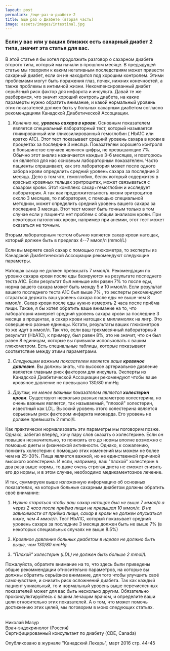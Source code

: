 ```yaml
---
layout: post
permalink: /еще-раз-о-диабете-2
title: Ещe раз о Диабeтe (вторая часть)
image: assets/images/intestinal.jpg
---
```


### Если у вас или у ваших близких есть сахарный диабет 2 типа, значит эта статья для вас.

В этой статье я бы хотел продолжить разговор о сахарном диабете второго типа, который мы начали в прошлом месяце.
В предыдущей статье мы говорили к каким негативным последствиям может привести сахарный диабет, если он не находится под
хорошим контрoлем. Этими проблемами могут быть поражения глаз, почек, нижних конечностей, а также проблемы в интимной
жизни. Некомпенсированный диабет серьёзный риск фактор для инфаркта и инсульта. Давай те же разберемся, что значит
хороший контроль диабета, на какие парамерты нужно обратить внимание, и какой нормальный уровень этих показателей должен
быть у больных сахарным диабетом согласно рекомендациям Канадской Диабетической Ассоциации.

1) *Kонечно же, **уровень сахара в крови***. Основным показателем является специальный лабораторный тест, который
называется гликированный или гликозилированный гемоглобин ( HbA1C или кратко A1C). Этот тест показывает средний уровень
сахара в крови в процентах за последние 3 месяца. Показателем хорошего контроля в большинстве случаев являюся цифры, не
превышающие 7%. Обычно этот анализ назначается каждые 3-6 месяцев, и повторюсь он является для нас основным лабораторным
показателем. Часто пациенты спрашивают, как это лаборатория может после одного забора крови определить средний уровень
сахара за последние 3 месяца. Дело в том что, гемоглобин, белок который содержится в красных кровяных тельцах
эритроцитах, может связываться с сахаром крови. Этот комплекс сахар+гемоглобин и исследует лаборатория. А так как
продолжительность жизни эритроцитов около 3 месяцев, то лаборатория, с помощью специальной методики, может определить
средний уровень вашего сахара за последние 3 месяца. Этот тест может быть точным только в том случае если у пациента нет
проблем с общим анализом крови. При некоторых патологиях крови, например при анемии, этот тест может оказаться не
точным.

Вторым лабораторным тестом обычно является сахар крови натощак, который должен быть в пределах 4--7 ммол/л (mmol/L)

Если вы меряете свой сахар с помощью глюкометра, то эксперты из Канадской Диабетической Ассоциации рекомендуют следующие
параметры.

Hатощак сахар не должен превышать 7 ммол/л. Рекомендации по уровню сахара крови после еды базируются на результате
последнего теста А1С. Если результат был меньше или равен 7% то после еды, норма вашего сахара может быть между 5 и 10
ммол/л. Если результат вашего последнего теста А1С был выше 7% , то эксперты рекомендуют стараться держать ваш уровень
сахара после еды не выше чем 8 ммол/л. Сахар крови после еды нужно измерять 2 часа после приёма пищи.
Также, я бы хотел обратить ваше внимание на то, что лаборатория измеряет средний уровень сахара крови за последние 3
месяца в процентах, а сахар крови натощак в миллимолях на литр. Это совершенно разные единицы. Кстати, результаты ваших
глюкометров то же идут в ммол/л. Так что, если ваш трехмесячный лабораторный результат (HbA1C), к примеру, был равен 8%,
это не значит, что он был равен 8 единицам, которые вы привыкли использовать с вашим глюкометром. Есть специальные
таблицы, которые показывают соответствие между этими параметрами.

2) *Следующим важным показателем является ваше **кровяное давлевие***. Вы должны знать, что высокое артериальное
давление является главным риск фактором для инсульта.
Эксперты из Канадской Диабетической Аcсоциации рекомендуют чтобы ваше кровяное давление не превышало 130/80 mmHg

3) *Другим, не менее важным показателем является **холестерин крови***. Существуют несколько разных параметров
холестерина, но очень важным является, так называемый, "плохой" холестерин, известный как LDL. Высокий уровень этого
холестерина является серьезным риск фактором инфаркта миокарда. Его уровень не должен превышать 2 mmol/L

Как практически нормализовать эти параметры мы поговорим позже. Однако, забегая вперёд, хочу пару слов сказать о
холестерине. Если он повышен незначительно, то понизить его до нормы вполне возможно с помощью диеты и физической
активности. Однако, к сожалению, понизить холестерин с помощью этих изменений мы можем не более чем на 25-30%. Пища
является важной, но не единственной причиной высокого холестерина. И если, например, ваш "плохой" холестерин в два раза
выше нормы, то даже очень строгая диета не сможет снизить его до нормы, и в этом случае, необходимо медикаментозное
лечение.

И так, суммируем выше изложенную информацию об основных показателах, на которые больные сахарным диабетом должны
обратить своё внимание:
1) *Нужно стараться чтобы ваш сахар натощак был не выше 7 ммол/л а через 2 часа после приёма пищи не превышал 10 ммол/л.
В не зависимости от приёма пищи, сахар в крови не должен опускаться ниже, чем 4 ммол/л*.
Тест HbА1С, который показывает средний уровень сахара за последние 3 месяца должен быть не выше 7% (в некоторых
специальных случаях не выше 8.5%)

2) *Кровяное давление больных диабетом в идеале не должно быть выше, чем 130/80 mmHg*

3) *"Плохой" холестерин (LDL) не должен быть больше 2 mmol/L*

Пожалуйста, обратите внимание на то, что здесь были приведены общие рекоммендации относительно параметров, на которые вы
должны обратить серьёзное внимание, для того чтобы улучшить своё самочувствие, и снизить риск осложнений диабета.
Так как каждый пациент уникальный, то и нормальный уровень выше перечисленных показателей может для вас быть несколько
другим. Обязательно проконсультируйтесь с вашим лечащим врачом, и определите ваши цели относительно этих показателей. А
о том, что может помочь достижению этих целей, мы поговорим в моих следующих статьях.

<br /> Николай Мазур
<br /> Врач-эндокринолог (Россия)
<br /> Сертифицированный консультант по диабету (CDE, Canada)

Опубликовано в журнале "Канадский Лекарь", март 2016 стр. 44-45